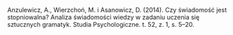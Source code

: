 ﻿---
layout: post
date:   2014-01-03 09:00:00
pdf: 
link: http://www.studiapsychologiczne.pl/Is-consciousness-a-gradual-phenomenon-How-conscious-is-conscious-knowledge-in-the-artificial-grammar-learning-task-,61840,0,2.html
categories: article
---

Anzulewicz, A., Wierzchoń, M. i Asanowicz, D. (2014). Czy świadomość jest stopniowalna? Analiza świadomości wiedzy w zadaniu uczenia się sztucznych gramatyk. Studia Psychologiczne. t. 52, z. 1, s. 5–20.